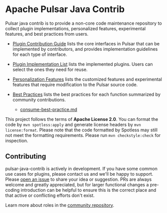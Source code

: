 # Apache Pulsar Java Contrib

Pulsar java contrib is to provide a non-core code maintenance repository to collect plugin implementations, personalized features, experimental features, and best practices from users.

- [Plugin Contribution Guide](contributionGuides.md) lists the core interfaces in Pulsar that can be implemented by contributors, and provides implementation guidelines for each type of interface.

- [Plugin Implementation List](contributedFeatures.md) lists the implemented plugins. Users can select the ones they need for reuse.

- [Personalization Features](customizationFeatures.md) lists the customized features and experimental features that require modification to the Pulsar source code.

- [Best Practices]([best-practice-blogs](best-practice-blogs)) lists the best practices for each function summarized by community contributions.
  - [consume-best-practice.md](best-practice-blogs%2Fconsume-best-practice.md)

This project follows the terms of **Apache License 2.0**.
You can format the code by `mvn spotless:apply` and generate license headers by `mvn license:format`.
Please note that the code formatted by Spotless may still not meet the formatting requirements. Please run `mvn checkstyle:check` for inspection.

## Contributing

pulsar-java-contrib is actively in development.  If you have some common use cases for plugins, please contact us and we'll be happy to support.
Please [open an issue](https://github.com/apache/pulsar-java-contrib/issues/new) to share your idea or
suggestion.  PRs are always welcome and greatly appreciated, but for larger functional changes a pre-coding introduction
can be helpful to ensure this is the correct place and that active or conflicting efforts don't exist.

Learn more about roles in the [community repository](https://github.com/pulsar/pulsar-java-contrib).
